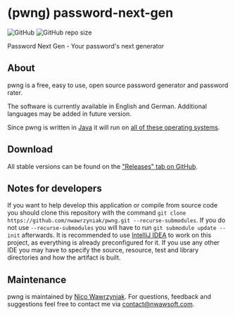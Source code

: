 # (pwng) password-next-gen
![GitHub](https://img.shields.io/github/license/nwawrzyniak/pwng)
![GitHub repo size](https://img.shields.io/github/repo-size/nwawrzyniak/pwng)

Password Next Gen - Your password's next generator

## About
pwng is a free, easy to use, open source password generator and password rater.

The software is currently available in English and German. Additional languages may be added in future version.

Since pwng is written in [Java](https://www.oracle.com/java/) it will run on [all of these operating 
systems](https://www.oracle.com/java/technologies/javase/products-doc-jdk8-jre8-certconfig.html).

## Download
All stable versions can be found on the ["Releases" tab on 
GitHub](https://github.com/nwawrzyniak/pwng/releases).

## Notes for developers
If you want to help develop this application or compile from source code you should clone this repository with the 
command ```git clone https://github.com/nwawrzyniak/pwng.git --recurse-submodules```. If you do not use 
```--recurse-submodules``` you will have to run ```git submodule update --init``` afterwards. It is recommended to use 
[IntelliJ IDEA](https://www.jetbrains.com/de-de/idea/download) to work on this project, as everything is already 
preconfigured for it. If you use any other IDE you may have to specify the source, resource, test and library 
directories and how the artifact is built.

## Maintenance
pwng is maintained by [Nico Wawrzyniak](https://www.github.com/nwawrzyniak). For questions, feedback and suggestions 
feel free to contact me via [contact@nwawsoft.com](mailto:contact@nwawsoft.com).

